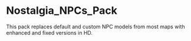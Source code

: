 # Nostalgia_NPCs_Pack
This pack replaces default and custom NPC models from most maps with enhanced and fixed versions in HD.
